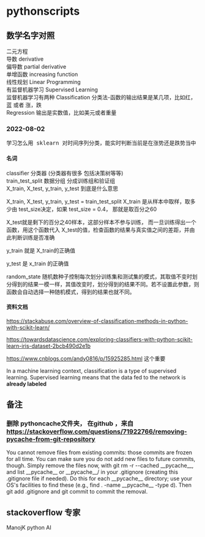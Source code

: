 # pythonscripts


## 数学名字对照 

   二元方程                         <br>
   导数        derivative <br>
   偏导数 partial derivative  <br>
   单增函数  increasing function <br>
   线性规划  Linear Programming <br>
   有监督机器学习  Supervised Learning <br>
   监督机器学习有两种  Classification  分类法-函数的输出结果是某几项，比如红，蓝 或者 涨，跌 <br>
                     Regression    输出是实数值，比如美元或者重量 <br>


### 2022-08-02 
   <pre>学习怎么用 sklearn 对时间序列分类，能实时判断当前是在涨势还是跌势当中 </pre>

   #### 名词 
   classifier  分类器 (分类器有很多 包括决策树等等)<br>
   train_test_split 数据分组 分成训练组和验证组<br>
   X_train, X_test, y_train, y_test 到底是什么意思 <br>
   <p >X_train, X_test, y_train, y_test = train_test_split 
   X_train 是从样本中取样，取多少由 test_size决定，如果 test_size = 0.4，
   那就是取百分之60</p>
   <p> X_test就是剩下的百分之40样本，这部分样本不参与训练， 而一旦训练得出一个函数，用这个函数代入 X_test的值，检查函数的结果与真实值之间的差距，并由此判断训练是否准确</p>
   <p> y_train 就是 X_train的正确值 </p>
   </p>  y_test  是 x_train 的正确值 </p>
   <p>  random_state  随机数种子控制每次划分训练集和测试集的模式，其取值不变时划分得到的结果一模一样，其值改变时，划分得到的结果不同。若不设置此参数，则函数会自动选择一种随机模式，得到的结果也就不同。</p>


   #### 资料文档
   https://stackabuse.com/overview-of-classification-methods-in-python-with-scikit-learn/  <br>
   
   https://towardsdatascience.com/exploring-classifiers-with-python-scikit-learn-iris-dataset-2bcb490d2e1b <br>

   https://www.cnblogs.com/andy0816/p/15925285.html  这个重要 <br>

   


   <p>In a machine learning context, classification is a type of supervised learning. Supervised learning means that the data fed to the network is <strong>already labeled</strong></p>

   
   
   ## 备注 

   ### 删除 pythoncache文件夹， 在github ，来自 https://stackoverflow.com/questions/71922766/removing-pycache-from-git-repository
   

   <p>You cannot remove files from existing commits: those commits are frozen for all time. You can make sure you do not add new files to future commits, though. Simply remove the files now, with git rm -r --cached __pycache__, and list __pycache__ or __pycache__/ in your .gitignore (creating this .gitignore file if needed). Do this for each __pycache__ directory; use your OS's facilities to find these (e.g., find . -name __pycache__ -type d). Then git add .gitignore and git commit to commit the removal. </p>
   
   
   ## stackoverflow 专家
   
   ManojK  python AI <br>
   

